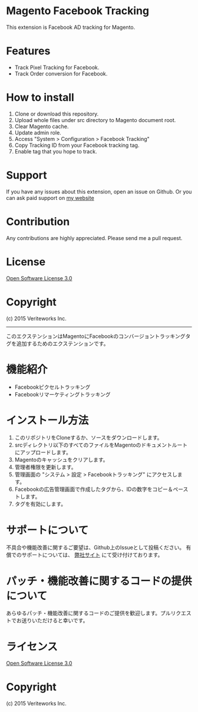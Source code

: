 Magento Facebook Tracking
================
This extension is Facebook AD tracking for Magento.


# Features

* Track Pixel Tracking for Facebook.
* Track Order conversion for Facebook.

# How to install

1. Clone or download this repository.
2. Upload whole files under src directory to Magento document root.
3. Clear Magento cache.
4. Update admin role.
5. Access "System > Configuration > Facebook Tracking"
6. Copy Tracking ID from your Facebook tracking tag.
7. Enable tag that you hope to track.

# Support

If you have any issues about this extension, open an issue on Github.
Or you can ask paid support on [my website](http://principle-works.jp/)

# Contribution

Any contributions are highly appreciated. Please send me a pull request.

# License

[Open Software License 3.0](http://opensource.org/licenses/osl-3.0.php)

# Copyright

(c) 2015 Veriteworks Inc.

***

このエクステンションはMagentoにFacebookのコンバージョントラッキングタグを追加するためのエクステンションです。

# 機能紹介

* Facebookピクセルトラッキング
* Facebookリマーケティングトラッキング

# インストール方法

1. このリポジトリをCloneするか、ソースをダウンロードします。
2. srcディレクトリ以下のすべてのファイルをMagentoのドキュメントルートにアップロードします。
3. Magentoのキャッシュをクリアします。
4. 管理者権限を更新します。
5. 管理画面の "システム > 設定 > Facebookトラッキング" にアクセスします。
6. Facebookの広告管理画面で作成したタグから、IDの数字をコピー＆ペーストします。
7. タグを有効にします。

# サポートについて

不具合や機能改善に関するご要望は、Github上のIssueとして投稿ください。
有償でのサポートについては、 [弊社サイト](http://principle-works.jp/) にて受け付けております。

# パッチ・機能改善に関するコードの提供について

あらゆるパッチ・機能改善に関するコードのご提供を歓迎します。プルリクエストでお送りいただけると幸いです。

# ライセンス

[Open Software License 3.0](http://opensource.org/licenses/osl-3.0.php)

# Copyright

(c) 2015 Veriteworks Inc.